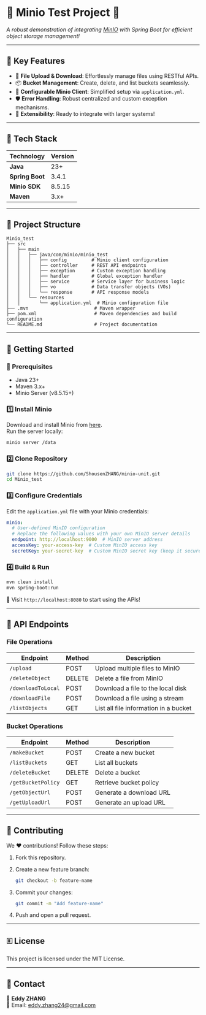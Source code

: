 # 🌟 **Minio Test Project** 🌟  

*A robust demonstration of integrating [MinIO](https://min.io) with Spring Boot for efficient object storage management!*  

---

## **🎯 Key Features**  

- 🚀 **File Upload & Download**: Effortlessly manage files using RESTful APIs.  
- 📦 **Bucket Management**: Create, delete, and list buckets seamlessly.  
- 🎪 **Configurable Minio Client**: Simplified setup via `application.yml`.  
- 🛡️ **Error Handling**: Robust centralized and custom exception mechanisms.  
- 🔗 **Extensibility**: Ready to integrate with larger systems!  

---

## **🫠 Tech Stack**  

| Technology      | Version |
| --------------- | ------- |
| **Java**        | 23+     |
| **Spring Boot** | 3.4.1   |
| **Minio SDK**   | 8.5.15  |
| **Maven**       | 3.x+    |

---

## **📎 Project Structure**  

```
Minio_test
├── src
│   ├── main
│   │   ├── java/com/minio/minio_test
│   │   │   ├── config         # Minio client configuration
│   │   │   ├── controller     # REST API endpoints
│   │   │   ├── exception      # Custom exception handling
│   │   │   ├── handler        # Global exception handler
│   │   │   ├── service        # Service layer for business logic
│   │   │   ├── vo             # Data transfer objects (VOs)
│   │   │   └── response       # API response models
│   │   └── resources
│   │       └── application.yml  # Minio configuration file
├── .mvn                        # Maven wrapper
├── pom.xml                     # Maven dependencies and build configuration
└── README.md                   # Project documentation
```

---

## **🚀 Getting Started**

### **🎯 Prerequisites**
- Java 23+
- Maven 3.x+
- Minio Server (v8.5.15+)

### **1️⃣ Install Minio**
Download and install Minio from [here](https://min.io/download).  
Run the server locally:  

```bash
minio server /data
```

### **2️⃣ Clone Repository**
```bash
git clone https://github.com/ShousenZHANG/minio-unit.git
cd Minio_test
```

### **3️⃣ Configure Credentials**
Edit the `application.yml` file with your Minio credentials:  

```yaml
minio:
  # User-defined MinIO configuration
  # Replace the following values with your own MinIO server details
  endpoint: http://localhost:9000  # MinIO server address
  accessKey: your-access-key  # Custom MinIO access key
  secretKey: your-secret-key  # Custom MinIO secret key (keep it secure)
```

### **4️⃣ Build & Run**
```bash
mvn clean install
mvn spring-boot:run
```

🎉 Visit `http://localhost:8080` to start using the APIs!

---

## **💼 API Endpoints**

### **File Operations**
| Endpoint                 | Method | Description          |
| ------------------------ | ------ | -------------------- |
| `/upload`               | POST   | Upload multiple files to MinIO |
| `/deleteObject`         | DELETE | Delete a file from MinIO |
| `/downloadToLocal`      | POST   | Download a file to the local disk |
| `/downloadFile`         | POST   | Download a file using a stream |
| `/listObjects`          | GET    | List all file information in a bucket |

### **Bucket Operations**
| Endpoint                | Method | Description         |
| ----------------------- | ------ | ------------------- |
| `/makeBucket`          | POST   | Create a new bucket |
| `/listBuckets`         | GET    | List all buckets    |
| `/deleteBucket`        | DELETE | Delete a bucket     |
| `/getBucketPolicy`     | GET    | Retrieve bucket policy |
| `/getObjectUrl`        | POST   | Generate a download URL |
| `/getUploadUrl`        | POST   | Generate an upload URL |

---

## **🤝 Contributing**  

We ❤️ contributions! Follow these steps:  

1. Fork this repository.  

2. Create a new feature branch:  

   ```bash
   git checkout -b feature-name
   ```

3. Commit your changes:  

   ```bash
   git commit -m "Add feature-name"
   ```

4. Push and open a pull request.  

---

## **🗉 License**  

This project is licensed under the MIT License.  

---

## **📧 Contact**  

👤 **Eddy ZHANG**  
📧 Email: [eddy.zhang24@gmail.com](mailto:eddy.zhang24@gmail.com)  

